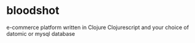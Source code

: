 # bloodshot
e-commerce platform written in Clojure Clojurescript and your choice of datomic or mysql database
